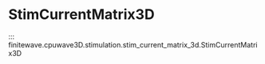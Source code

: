 # StimCurrentMatrix3D
::: finitewave.cpuwave3D.stimulation.stim_current_matrix_3d.StimCurrentMatrix3D
